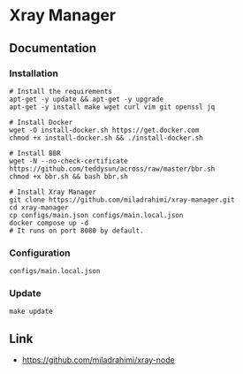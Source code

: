 # Xray Manager

## Documentation

### Installation

```shell
# Install the requirements
apt-get -y update && apt-get -y upgrade
apt-get -y install make wget curl vim git openssl jq

# Install Docker
wget -O install-docker.sh https://get.docker.com
chmod +x install-docker.sh && ./install-docker.sh

# Install BBR
wget -N --no-check-certificate https://github.com/teddysun/across/raw/master/bbr.sh
chmod +x bbr.sh && bash bbr.sh
```

```shell
# Install Xray Manager
git clone https://github.com/miladrahimi/xray-manager.git
cd xray-manager
cp configs/main.json configs/main.local.json
docker compose up -d
# It runs on port 8080 by default.
```

### Configuration

```shell
configs/main.local.json
```

### Update

``` shell
make update
```

## Link

* https://github.com/miladrahimi/xray-node
